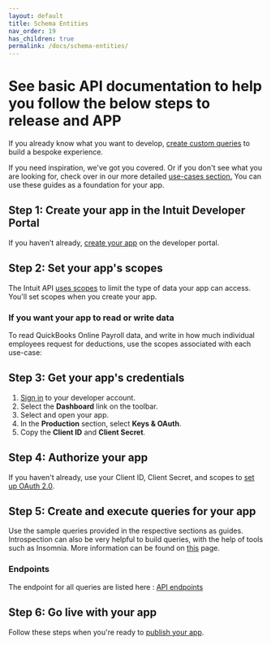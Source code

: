 ```yaml
---
layout: default
title: Schema Entities
nav_order: 19
has_children: true
permalink: /docs/schema-entities/
---
```


# See basic API documentation to help you follow the below steps to release and APP

If you already know what you want to develop, [create custom queries](../graphql-concepts/query/) to build a bespoke experience. 

If you need inspiration, we've got you covered. Or if you don't see what you are looking for, check over in our more detailed [use-cases section.](../use-cases) You can use these guides as a foundation for your app.

## Step 1: Create your app in the Intuit Developer Portal

If you haven’t already, [create your app](../getting-started/authentication/) on the developer portal.

## Step 2: Set your app's scopes

The Intuit API [uses scopes](../getting-started/scopes/) to limit the type of data your app can access. You'll set scopes when you create your app. 

### If you want your app to read or write data

To read QuickBooks Online Payroll data, and write in how much individual employees request for deductions, use the scopes associated with each use-case:


## Step 3: Get your app's credentials

1. [Sign in](https://developer.intuit.com/) to your developer account.
2. Select the **Dashboard** link on the toolbar. 
3. Select and open your app. 
4. In the **Production** section, select **Keys & OAuth**. 
5. Copy the **Client ID** and **Client Secret**. 

## Step 4: Authorize your app

If you haven't already, use your Client ID, Client Secret, and scopes to [set up OAuth 2.0](https://developer.intuit.com/app/developer/qbo/docs/develop/authentication-and-authorization/oauth-2.0). 


## Step 5: Create and execute queries for your app 

Use the sample queries provided in the respective sections as guides. Introspection can also be very helpful to build queries, with the help of tools such as Insomnia. More information can be found on [this](../graphql-concepts/introspection/) page.

### Endpoints

The endpoint for all queries are listed here : [API endpoints](../getting-started/endpoints/)

## Step 6: Go live with your app

Follow these steps when you're ready to [publish your app](https://developer.intuit.com/app/developer/qbo/docs/go-live). 
